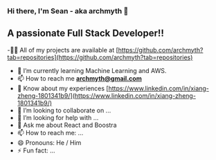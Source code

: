### Hi there, I'm Sean - aka archmyth  👋
## A passionate Full Stack Developer!!


-👨‍💻 All of my projects are available at [https://github.com/archmyth?tab=repositories](https://github.com/archmyth?tab=repositories)
- 🌱 I’m currently learning Machine Learning and AWS.
- 📫 How to reach me **archmyth@gmail.com**
- 📄 Know about my experiences [https://www.linkedin.com/in/xiang-zheng-1801341b9/](https://www.linkedin.com/in/xiang-zheng-1801341b9/)
- 👯 I’m looking to collaborate on ...
- 🤔 I’m looking for help with ...
- 💬 Ask me about React and Boostra
- 📫 How to reach me: ...
- 😄 Pronouns: He / Him
- ⚡ Fun fact: ...

